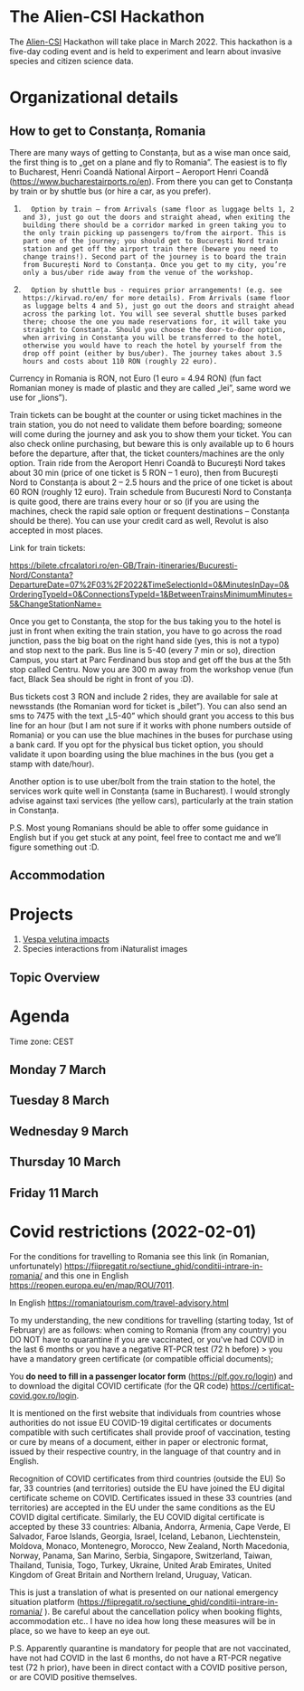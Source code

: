 # The Alien-CSI Hackathon

The [Alien-CSI](https://alien-csi.eu/) Hackathon will take place in March 2022. This hackathon is a five-day coding event and is held to experiment and learn about invasive species and citizen science data.

# Organizational details


## How to get to Constanța, Romania

There are many ways of getting to Constanța, but as a wise man once said, the first thing is to „get on a plane and fly to Romania”. The easiest is to fly to Bucharest, Henri Coandă National Airport – Aeroport Henri Coandă (https://www.bucharestairports.ro/en). From there you can get to Constanța by train or by shuttle bus (or hire a car, as you prefer).

1.       Option by train – from Arrivals (same floor as luggage belts 1, 2 and 3), just go out the doors and straight ahead, when exiting the building there should be a corridor marked in green taking you to the only train picking up passengers to/from the airport. This is part one of the journey; you should get to București Nord train station and get off the airport train there (beware you need to change trains!). Second part of the journey is to board the train from București Nord to Constanța. Once you get to my city, you’re only a bus/uber ride away from the venue of the workshop.

2.       Option by shuttle bus - requires prior arrangements! (e.g. see  https://kirvad.ro/en/ for more details). From Arrivals (same floor as luggage belts 4 and 5), just go out the doors and straight ahead across the parking lot. You will see several shuttle buses parked there; choose the one you made reservations for, it will take you straight to Constanța. Should you choose the door-to-door option, when arriving in Constanța you will be transferred to the hotel, otherwise you would have to reach the hotel by yourself from the drop off point (either by bus/uber). The journey takes about 3.5 hours and costs about 110 RON (roughly 22 euro).

Currency in Romania is RON, not Euro (1 euro = 4.94 RON) (fun fact Romanian money is made of plastic and they are called „lei”, same word we use for „lions”).

Train tickets can be bought at the counter or using ticket machines in the train station, you do not need to validate them before boarding; someone will come during the journey and ask you to show them your ticket. You can also check online purchasing, but beware this is only available up to 6 hours before the departure, after that, the ticket counters/machines are the only option. Train ride from the Aeroport Henri Coandă to București Nord takes about 30 min (price of one ticket is 5 RON – 1 euro), then from București Nord to Constanța is about 2 – 2.5 hours and the price of one ticket is about 60 RON (roughly 12 euro). Train schedule from Bucuresti Nord to Constanța is quite good, there are trains every hour or so (if you are using the machines, check the rapid sale option or frequent destinations – Constanța should be there). You can use your credit card as well, Revolut is also accepted in most places.  

Link for train tickets:

https://bilete.cfrcalatori.ro/en-GB/Train-itineraries/Bucuresti-Nord/Constanta?DepartureDate=07%2F03%2F2022&TimeSelectionId=0&MinutesInDay=0&OrderingTypeId=0&ConnectionsTypeId=1&BetweenTrainsMinimumMinutes=5&ChangeStationName=

Once you get to Constanța, the stop for the bus taking you to the hotel is just in front when exiting the train station, you have to go across the road junction, pass the big boat on the right hand side (yes, this is not a typo) and stop next to the park. Bus line is 5-40 (every 7 min or so), direction Campus, you start at Parc Ferdinand bus stop and get off the bus at the 5th stop called Centru. Now you are 300 m away from the workshop venue (fun fact, Black Sea should be right in front of you :D).

Bus tickets cost 3 RON and include 2 rides, they are available for sale at newsstands (the Romanian word for ticket is „bilet”). You can also send an sms to 7475 with the text „L5-40” which should grant you access to this bus line for an hour (but I am not sure if it works with phone numbers outside of Romania) or you can use the blue machines in the buses for purchase using a bank card. If you opt for the physical bus ticket option, you should validate it upon boarding using the blue machines in the bus (you get a stamp with date/hour). 

Another option is to use uber/bolt from the train station to the hotel, the services work quite well in Constanța (same in Bucharest). I would strongly advise against taxi services (the yellow cars), particularly at the train station in Constanța.   

P.S. Most young Romanians should be able to offer some guidance in English but if you get stuck at any point, feel free to contact me and we’ll figure something out :D. 


## Accommodation

# Projects
1. [Vespa velutina impacts](/vespa/readme.md)
2. Species interactions from iNaturalist images

## Topic Overview

# Agenda
Time zone: CEST

## Monday 7 March

## Tuesday 8 March

## Wednesday 9 March

## Thursday 10 March

## Friday 11 March

# Covid restrictions (2022-02-01)

For the conditions for travelling to Romania see this link (in Romanian, unfortunately) https://fiipregatit.ro/sectiune_ghid/conditii-intrare-in-romania/ and this one in English https://reopen.europa.eu/en/map/ROU/7011.

In English https://romaniatourism.com/travel-advisory.html

To my understanding, the new conditions for travelling (starting today, 1st of February) are as follows: when coming to Romania (from any country) you DO NOT have to quarantine if you are vaccinated, or you've had COVID in the last 6 months or you have a negative RT-PCR test (72 h before) > you have a mandatory green certificate (or compatible official documents);

You **do need to fill in a passenger locator form** (https://plf.gov.ro/login) and to download the digital COVID certificate (for the QR code) https://certificat-covid.gov.ro/login.

It is mentioned on the first website that individuals from countries whose authorities do not issue EU COVID-19 digital certificates or documents compatible with such certificates shall provide proof of vaccination, testing or cure by means of a document, either in paper or electronic format, issued by their respective country, in the language of that country and in English.

Recognition of COVID certificates from third countries (outside the EU)
So far, 33 countries (and territories) outside the EU have joined the EU digital certificate scheme on COVID. Certificates issued in these 33 countries (and territories) are accepted in the EU under the same conditions as the EU COVID digital certificate. Similarly, the EU COVID digital certificate is accepted by these 33 countries: Albania, Andorra, Armenia, Cape Verde, El Salvador, Faroe Islands, Georgia, Israel, Iceland, Lebanon, Liechtenstein, Moldova, Monaco, Montenegro, Morocco, New Zealand, North Macedonia, Norway, Panama, San Marino, Serbia, Singapore, Switzerland, Taiwan, Thailand, Tunisia, Togo, Turkey, Ukraine, United Arab Emirates, United Kingdom of Great Britain and Northern Ireland, Uruguay, Vatican.

This is just a translation of what is presented on our national emergency situation platform (https://fiipregatit.ro/sectiune_ghid/conditii-intrare-in-romania/ ).
Be careful about the cancellation policy when booking flights, accommodation etc.. I have no idea how long these measures will be in place, so we have to keep an eye out.

P.S. Apparently quarantine is mandatory for people that are not vaccinated, have not had COVID in the last 6 months, do not have a RT-PCR negative test (72 h prior), have been in direct contact with a COVID positive person, or are COVID positive themselves.
